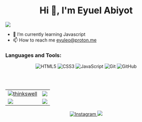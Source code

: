 <h1 align="center">Hi 👋, I'm Eyuel Abiyot</h1>
<img src="https://user-images.githubusercontent.com/73097560/115834477-dbab4500-a447-11eb-908a-139a6edaec5c.gif">


- 🌱 I’m currently learning Javascript
- 📫 How to reach me [eyuleo@proton.me](mailto:eyuleo@proton.me)


<h3 align="left">Languages and Tools:</h3>
<p align="center">
  <img alt="HTML5" src="https://img.shields.io/badge/html5-%23E34F26.svg?&style=for-the-badge&logo=html5&logoColor=white"/>
  <img alt="CSS3" src="https://img.shields.io/badge/css3-%231572B6.svg?&style=for-the-badge&logo=css3&logoColor=white"/>
  <img alt="JavaScript" src="https://img.shields.io/badge/javascript-%23323330.svg?&style=for-the-badge&logo=javascript&logoColor=%23F7DF1E"/>
  <img alt="Git" src="https://img.shields.io/badge/git-%23F05033.svg?&style=for-the-badge&logo=git&logoColor=white"/>
  <img alt="GitHub" src="https://img.shields.io/badge/github-%23121011.svg?&style=for-the-badge&logo=github&logoColor=white"/>
</p>
<br/> <br/>

<table>
  <tr>
    <td>
      <a href="https://www.github.com/Eyuleo">
     <img src="https://github-readme-stats.vercel.app/api?username=Eyuleo&show_icons=true&theme=tokyonight&count_private=true&hide_border=true" alt="thinkswell" />
      </a>
    </td>
    <td> 
      <a href="https://www.github.com/Eyuleo">
       <img src ="http://github-readme-streak-stats.herokuapp.com?user=Eyuleo&hide_border=true&theme=tokyonight" />
      </a>
    </td>
  </tr>
  <tr>
    <td>
      <a href="https://www.github.com/Eyuleo">
       <img src ="https://github-readme-stats.vercel.app/api/top-langs/?username=Eyuleo&langs_count=8&layout=compact&theme=tokyonight&hide_border=true" />
      </a>
    </td>
     <td>
       <a href="https://www.github.com/Eyuleo/repos/alx-low_level_programming">
       <img src ="https://github-readme-stats.vercel.app/api/pin/?username=Eyuleo&repo=alx-low_level_programming&theme=tokyonight&show_icons=true&hide_border=true"/>
      </a>
    </td>
  </tr>
</table>
<p align="center"> 
  <a href="https://www.instagram.com/ongodwillin">
    <img alt="Instagram" src="https://img.shields.io/badge/ongodwillin-%23E4405F.svg?&style=for-the-badge&logo=Instagram&logoColor=white"/>
  </a>
    
<a href="https://linkedin.com/in/eyuel-abiyot">
  <img src="https://img.shields.io/badge/linkedin-%230077B5.svg?&style=for-the-badge&logo=linkedin&logoColor=white">
</a>

</p>
